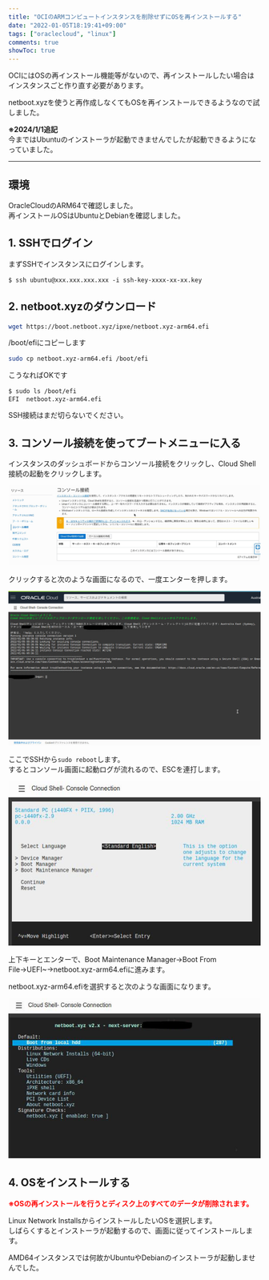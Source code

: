 ```yaml
---
title: "OCIのARMコンピュートインスタンスを削除せずにOSを再インストールする"
date: "2022-01-05T18:19:41+09:00"
tags: ["oraclecloud", "linux"]
comments: true
showToc: true
---
```

OCIにはOSの再インストール機能等がないので、再インストールしたい場合はインスタンスごと作り直す必要があります。

netboot.xyzを使うと再作成しなくてもOSを再インストールできるようなので試しました。

**※2024/1/1追記**  
今まではUbuntuのインストーラが起動できませんでしたが起動できるようになっていました。

***

## 環境

OracleCloudのARM64で確認しました。  
再インストールOSはUbuntuとDebianを確認しました。

## 1. SSHでログイン

まずSSHでインスタンスにログインします。

```
$ ssh ubuntu@xxx.xxx.xxx.xxx -i ssh-key-xxxx-xx-xx.key
```

## 2. netboot.xyzのダウンロード

```bash
wget https://boot.netboot.xyz/ipxe/netboot.xyz-arm64.efi
```

/boot/efiにコピーします

```bash
sudo cp netboot.xyz-arm64.efi /boot/efi
```

こうなればOKです

```
$ sudo ls /boot/efi
EFI  netboot.xyz-arm64.efi
```

SSH接続はまだ切らないでください。

## 3. コンソール接続を使ってブートメニューに入る

インスタンスのダッシュボードからコンソール接続をクリックし、Cloud Shell接続の起動をクリックします。

![console](oci-console.jpg)

クリックすると次のような画面になるので、一度エンターを押します。

![console2](oci-console2.jpg)

ここでSSHから`sudo reboot`します。  
するとコンソール画面に起動ログが流れるので、ESCを連打します。

![ocibootmenu](oci-bootmenu.jpg)

上下キーとエンターで、Boot Maintenance Manager→Boot From File→UEFI~→netboot.xyz-arm64.efiに進みます。

netboot.xyz-arm64.efiを選択すると次のような画面になります。

![netboot](oci-netboot.jpg)

## 4. OSをインストールする

**<span style="color: red; ">※OSの再インストールを行うとディスク上のすべてのデータが削除されます。</span>**

Linux Network InstallsからインストールしたいOSを選択します。   
しばらくするとインストーラが起動するので、画面に従ってインストールします。

AMD64インスタンスでは何故かUbuntuやDebianのインストーラが起動しませんでした。
